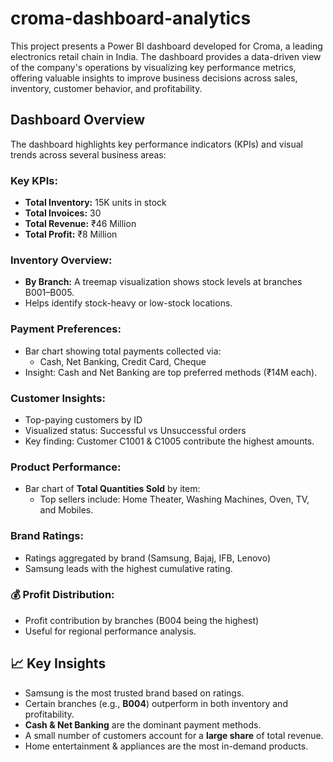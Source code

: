 # croma-dashboard-analytics
This project presents a Power BI dashboard developed for Croma, a leading electronics retail chain in India. The dashboard provides a data-driven view of the company's operations by visualizing key performance metrics, offering valuable insights to improve business decisions across sales, inventory, customer behavior, and profitability.

## Dashboard Overview

The dashboard highlights key performance indicators (KPIs) and visual trends across several business areas:

### Key KPIs:
- **Total Inventory:** 15K units in stock
- **Total Invoices:** 30
- **Total Revenue:** ₹46 Million
- **Total Profit:** ₹8 Million

###  Inventory Overview:
- **By Branch:** A treemap visualization shows stock levels at branches B001–B005.
- Helps identify stock-heavy or low-stock locations.

### Payment Preferences:
- Bar chart showing total payments collected via:
  - Cash, Net Banking, Credit Card, Cheque
- Insight: Cash and Net Banking are top preferred methods (₹14M each).

###  Customer Insights:
- Top-paying customers by ID
- Visualized status: Successful vs Unsuccessful orders
- Key finding: Customer C1001 & C1005 contribute the highest amounts.

###  Product Performance:
- Bar chart of **Total Quantities Sold** by item:
  - Top sellers include: Home Theater, Washing Machines, Oven, TV, and Mobiles.

###  Brand Ratings:
- Ratings aggregated by brand (Samsung, Bajaj, IFB, Lenovo)
- Samsung leads with the highest cumulative rating.

### 💰 Profit Distribution:
- Profit contribution by branches (B004 being the highest)
- Useful for regional performance analysis.


## 📈 Key Insights

- Samsung is the most trusted brand based on ratings.
- Certain branches (e.g., **B004**) outperform in both inventory and profitability.
- **Cash & Net Banking** are the dominant payment methods.
- A small number of customers account for a **large share** of total revenue.
- Home entertainment & appliances are the most in-demand products.
